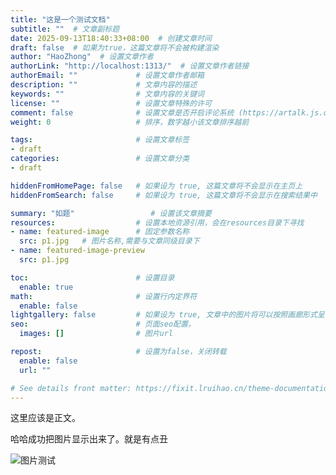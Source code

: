 ```yaml
---
title: "这是一个测试文档"
subtitle: ""  # 文章副标题
date: 2025-09-13T18:40:33+08:00  # 创建文章时间
draft: false  # 如果为true，这篇文章将不会被构建渲染
author: "HaoZhong"  # 设置文章作者
authorLink: "http://localhost:1313/"  # 设置文章作者链接
authorEmail: ""             # 设置文章作者邮箱
description: ""             # 文章内容的描述
keywords: ""                # 文章内容的关键词
license: ""                 # 设置文章特殊的许可
comment: false              # 设置文章是否开启评论系统 (https://artalk.js.org/)
weight: 0                   # 排序，数字越小该文章排序越前

tags:                       # 设置文章标签
- draft        
categories:                 # 设置文章分类
- draft

hiddenFromHomePage: false   # 如果设为 true, 这篇文章将不会显示在主页上
hiddenFromSearch: false     # 如果设为 true, 这篇文章将不会显示在搜索结果中

summary: "如题"                 # 设置该文章摘要 
resources:                  # 设置本地资源引用，会在resources目录下寻找
- name: featured-image      # 固定参数名称
  src: p1.jpg   # 图片名称,需要与文章同级目录下
- name: featured-image-preview
  src: p1.jpg

toc:                        # 设置目录
  enable: true                
math:                       # 设置行内定界符
  enable: false
lightgallery: false         # 如果设为 true, 文章中的图片将可以按照画廊形式呈现
seo:                        # 页面seo配置，
  images: []                # 图片url

repost:                     # 设置为false，关闭转载            
  enable: false  
  url: ""

# See details front matter: https://fixit.lruihao.cn/theme-documentation-content/#front-matter
---
```


这里应该是正文。

哈哈成功把图片显示出来了。就是有点丑

![图片测试](../pics/p1.jpg "一张图片")